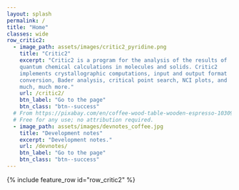 ```yaml
---
layout: splash
permalink: /
title: "Home"
classes: wide
row_critic2:
  - image_path: assets/images/critic2_pyridine.png
    title: "Critic2"
    excerpt: "Critic2 is a program for the analysis of the results of
    quantum chemical calculations in molecules and solids. Critic2
    implements crystallographic computations, input and output format
    conversion, Bader analysis, critical point search, NCI plots, and
    much, much more."
    url: /critic2/
    btn_label: "Go to the page"
    btn_class: "btn--success"
  # From https://pixabay.com/en/coffee-wood-table-wooden-espresso-1030971/
  # Free for any use; no attribution required.
  - image_path: assets/images/devnotes_coffee.jpg 
    title: "Development notes"
    excerpt: "Development notes."
    url: /devnotes/
    btn_label: "Go to the page"
    btn_class: "btn--success"
---
```


{% include feature_row id="row_critic2" %}

